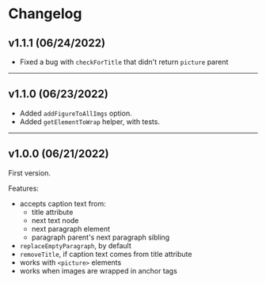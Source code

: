 # Changelog

## v1.1.1 (06/24/2022)

- Fixed a bug with `checkForTitle` that didn't return `picture` parent

---

## v1.1.0 (06/23/2022)

- Added `addFigureToAllImgs` option.
- Added `getElementToWrap` helper, with tests.

---

## v1.0.0 (06/21/2022)

First version.

Features:

- accepts caption text from:
  - title attribute
  - next text node
  - next paragraph element
  - paragraph parent's next paragraph sibling
- `replaceEmptyParagraph`, by default
- `removeTitle`, if caption text comes from title attribute
- works with `<picture>` elements
- works when images are wrapped in anchor tags
